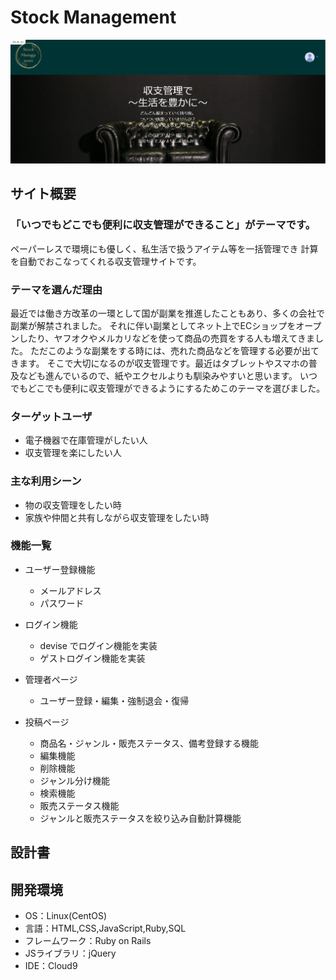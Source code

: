 # Stock Management

![サイト写真](/app/assets/images/stock-management_readme.png)

## サイト概要

### 「いつでもどこでも便利に収支管理ができること」がテーマです。

ペーパーレスで環境にも優しく、私生活で扱うアイテム等を一括管理でき
計算を自動でおこなってくれる収支管理サイトです。

### テーマを選んだ理由

最近では働き方改革の一環として国が副業を推進したこともあり、多くの会社で副業が解禁されました。
それに伴い副業としてネット上でECショップをオープンしたり、ヤフオクやメルカリなどを使って商品の売買をする人も増えてきました。
ただこのような副業をする時には、売れた商品などを管理する必要が出てきます。
そこで大切になるのが収支管理です。最近はタブレットやスマホの普及なども進んでいるので、紙やエクセルよりも馴染みやすいと思います。
いつでもどこでも便利に収支管理ができるようにするためこのテーマを選びました。

### ターゲットユーザ

- 電子機器で在庫管理がしたい人
- 収支管理を楽にしたい人


### 主な利用シーン

- 物の収支管理をしたい時
- 家族や仲間と共有しながら収支管理をしたい時

### 機能一覧

- ユーザー登録機能

  - メールアドレス
  - パスワード

- ログイン機能

  - devise でログイン機能を実装
  - ゲストログイン機能を実装

- 管理者ページ

  - ユーザー登録・編集・強制退会・復帰

- 投稿ページ

  - 商品名・ジャンル・販売ステータス、備考登録する機能
  - 編集機能
  - 削除機能
  - ジャンル分け機能
  - 検索機能
  - 販売ステータス機能
  - ジャンルと販売ステータスを絞り込み自動計算機能

## 設計書


## 開発環境
- OS：Linux(CentOS)
- 言語：HTML,CSS,JavaScript,Ruby,SQL
- フレームワーク：Ruby on Rails
- JSライブラリ：jQuery
- IDE：Cloud9
